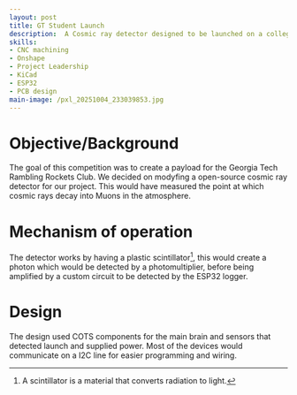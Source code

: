 ```yaml
---
layout: post
title: GT Student Launch
description:  A Cosmic ray detector designed to be launched on a collegiate student launch rocket, using open source electronics. This was not assembled due to scheduling issues.
skills: 
- CNC machining
- Onshape
- Project Leadership
- KiCad
- ESP32
- PCB design
main-image: /pxl_20251004_233039853.jpg
---
```

# Objective/Background
The goal of this competition was to create a payload for the Georgia Tech Rambling Rockets Club. We decided on modyfing a open-source cosmic ray detector for our project. This would have measured the point at which cosmic rays decay into Muons in the atmosphere.
# Mechanism of operation
The detector works by having a plastic scintillator[^1], this would create a photon which would be detected by a photomultiplier, before being amplified by a custom circuit to be detected by the ESP32 logger.
[^1]: A scintillator is a material that converts radiation to light.
# Design
The design used COTS components for the main brain and sensors that detected launch and supplied power. Most of the devices would communicate on a I2C line for easier programming and wiring. 
